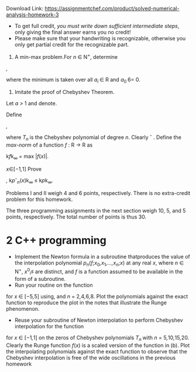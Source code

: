Download Link: https://assignmentchef.com/product/solved-numerical-analysis-homework-3
<br>



<ul>

 <li>To get full credit, <em>you must write down sufficient intermediate steps</em>, only giving the final answer earns you no credit!</li>

 <li>Please make sure that your handwriting is recognizable, otherwise you only get partial credit for the recognizable part.</li>

</ul>

<ol>

 <li>A min-max problem.For <em>n </em>∈ N<sup>+</sup>, determine</li>

</ol>

<em>,</em>

where the minimum is taken over all <em>a<sub>i </sub></em>∈ R and <em>a</em><sub>0 </sub>6= 0.

<ol>

 <li>Imitate the proof of Chebyshev Theorem.</li>

</ol>

Let <em>a &gt; </em>1 and denote.

Define

<em>,</em>

where <em>T<sub>n </sub></em>is the Chebyshev polynomial of degree <em>n</em>. Clearly ˆ . Define the <em>max-norm </em>of a function <em>f </em>: R → R as

k<em>f</em>k<sub>∞ </sub>=        max |<em>f</em>(<em>x</em>)|<em>.</em>

<em>x</em>∈[−1<em>,</em>1] Prove

<em>,             </em>k<em>p</em>ˆ<em><sub>n</sub></em>(<em>x</em>)k<sub>∞ </sub>≤ k<em>p</em>k<sub>∞</sub><em>.</em>

Problems I and II weigh 4 and 6 points, respectively. There is no extra-credit problem for this homework.

The three programming assignments in the next section weigh 10, 5, and 5 points, respectively. The total number of points is thus 30.

<h1>2           C++ programming</h1>

<ul>

 <li>Implement the Newton formula in a subroutine thatproduces the value of the interpolation polynomial <em>p<sub>n</sub></em>(<em>f</em>;<em>x</em><sub>0</sub><em>,x</em><sub>1</sub><em>,…,x<sub>n</sub></em>;<em>x</em>) at any real <em>x</em>, where <em>n </em>∈ N<sup>+</sup>, <em>x</em><sup>0</sup><em><sub>i</sub>s </em>are distinct, and <em>f </em>is a function assumed to be available in the form of a subroutine.</li>

 <li>Run your routine on the function</li>

</ul>

for <em>x </em>∈ [−5<em>,</em>5] using, and <em>n </em>= 2<em>,</em>4<em>,</em>6<em>,</em>8. Plot the polynomials against the exact function to reproduce the plot in the notes that illustrate the Runge phenomenon.

<ul>

 <li>Reuse your subroutine of Newton interpolation to perform Chebyshev interpolation for the function</li>

</ul>

for <em>x </em>∈ [−1<em>,</em>1] on the zeros of Chebyshev polynomials <em>T<sub>n </sub></em>with <em>n </em>= 5<em>,</em>10<em>,</em>15<em>,</em>20. Clearly the Runge function <em>f</em>(<em>x</em>) is a scaled version of the function in (b). Plot the interpolating polynomials against the exact function to observe that the Chebyshev interpolation is free of the wide oscillations in the previous homework